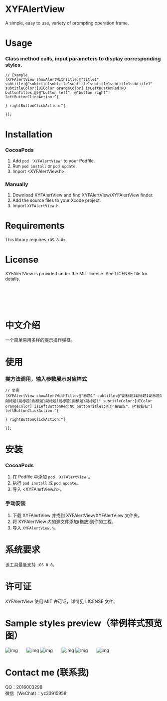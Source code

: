 # XYFAlertView  
A simple, easy to use, variety of prompting operation frame.  

Usage
==============

### Class method calls, input parameters to display corresponding styles.
```objc
// Example
[XYFAlertView showAlertWithTitle:@"title1" subtitle:@"subtitle1subtitle1subtitle1subtitle1subtitle1subtitle1" subtitleColor:[UIColor orangeColor] isLeftButtonRed:NO buttonTitles:@[@"button left", @"button right"] leftButtonClickAction:^{  

} rightButtonClickAction:^{  

}];
``` 

Installation
==============

### CocoaPods

1. Add `pod 'XYFAlertView'` to your Podfile.
2. Run `pod install` or `pod update`.
3. Import \<XYFAlertView.h\>.

### Manually

1. Download XYFAlertView and find XYFAlertView/XYFAlertView finder.
2. Add the source files to your Xcode project.
3. Import `XYFAlertView.h`.

Requirements
==============
This library requires `iOS 8.0+`.

License
==============
XYFAlertView is provided under the MIT license. See LICENSE file for details.  

<br/><br/>
---
中文介绍
==============
一个简单易用多样的提示操作弹框。<br/>

使用
==============

### 类方法调用，输入参数展示对应样式
```objc
// 举例
[XYFAlertView showAlertWithTitle:@"标题1" subtitle:@"副标题1副标题1副标题1副标题1副标题1副标题1副标题1副标题1副标题1副标题1" subtitleColor:[UIColor orangeColor] isLeftButtonRed:NO buttonTitles:@[@"按钮左", @"按钮右"] leftButtonClickAction:^{  

} rightButtonClickAction:^{  

}];
```  

安装
==============

### CocoaPods

1. 在 Podfile 中添加 `pod 'XYFAlertView'`。
2. 执行 `pod install` 或 `pod update`。
3. 导入 \<XYFAlertView.h\>。

### 手动安装

1. 下载 XYFAlertView 并找到 XYFAlertView/XYFAlertView 文件夹。
2. 将 XYFAlertView 内的源文件添加(拖放)到你的工程。
3. 导入 `XYFAlertView.h`。

系统要求
==============
该工具最低支持 `iOS 8.0`。

许可证
==============
XYFAlertView 使用 MIT 许可证，详情见 LICENSE 文件。  

Sample styles preview（举例样式预览图）
==============
![img](https://github.com/CoderXYF/XYFAlertView/blob/master/XYFAlertView/SampleStyleImages/sample_style_1.gif)　　![img](https://github.com/CoderXYF/XYFAlertView/blob/master/XYFAlertView/SampleStyleImages/sample_style_2.gif)
![img](https://github.com/CoderXYF/XYFAlertView/blob/master/XYFAlertView/SampleStyleImages/sample_style_3.gif)　　![img](https://github.com/CoderXYF/XYFAlertView/blob/master/XYFAlertView/SampleStyleImages/sample_style_4.gif)
![img](https://github.com/CoderXYF/XYFAlertView/blob/master/XYFAlertView/SampleStyleImages/sample_style_5.gif)　　![img](https://github.com/CoderXYF/XYFAlertView/blob/master/XYFAlertView/SampleStyleImages/sample_style_6.gif)
# Contact me (联系我)  
QQ：2016003298  
微信（WeChat）：yz33915958
